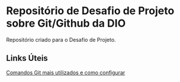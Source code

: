 # Repositório de Desafio  de Projeto sobre Git/Github da DIO
Repositório criado para o Desafio de Projeto.


## Links Úteis
[Comandos Git mais utilizados e como configurar]()
